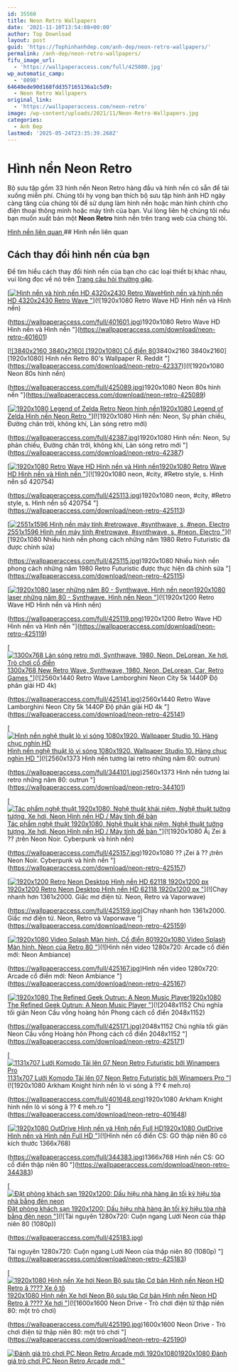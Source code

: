 ```yaml
---
id: 35560
title: Neon Retro Wallpapers
date: '2021-11-10T13:54:08+00:00'
author: Top Download
layout: post
guid: 'https://Tophinhanhdep.com/anh-dep/neon-retro-wallpapers/'
permalink: /anh-dep/neon-retro-wallpapers/
fifu_image_url:
  - 'https://wallpaperaccess.com/full/425080.jpg'
wp_automatic_camp:
  - '8098'
64640ede90d168fdd357165136a1c5d9:
  - Neon Retro Wallpapers
original_link:
  - 'https://wallpaperaccess.com/neon-retro'
image: /wp-content/uploads/2021/11/Neon-Retro-Wallpapers.jpg
categories:
  - Ảnh Đẹp
lastmod: '2025-05-24T23:35:39.268Z'
---
```

# Hình nền Neon Retro

Bộ sưu tập gồm 33 hình nền Neon Retro hàng đầu và hình nền có sẵn để tải xuống miễn phí. Chúng tôi hy vọng bạn thích bộ sưu tập hình ảnh HD ngày càng tăng của chúng tôi để sử dụng làm hình nền hoặc màn hình chính cho điện thoại thông minh hoặc máy tính của bạn. Vui lòng liên hệ chúng tôi nếu bạn muốn xuất bản một **Neon Retro** hình nền trên trang web của chúng tôi.

[Hình nền liên quan ](#related) ## Hình nền liên quan

## Cách thay đổi hình nền của bạn

Để tìm hiểu cách thay đổi hình nền của bạn cho các loại thiết bị khác nhau, vui lòng đọc về nó trên [Trang câu hỏi thường gặp](https://tophinhanhdep.com/faq/).

  
[[![Hình nền và hình nền HD 4320x2430 Retro Wave](https://wallpaperaccess.com/full/425080.jpg)Hình nền và hình nền HD 4320x2430 Retro Wave "](https://wallpaperaccess.com/download/neon-retro-425080)](![1920x1080 Retro Wave HD Hình nền và Hình nền)

(https://wallpaperaccess.com/full/401601.jpg)1920x1080 Retro Wave HD Hình nền và Hình nền "](https://wallpaperaccess.com/download/neon-retro-401601)

[[![3840x2160 3840x2160] [1920x1080] Cổ điển 80](https://wallpaperaccess.com/full/42337.jpg)3840x2160 3840x2160\] \[1920x1080\] Hình nền Retro 80's Wallpaper R. Reddit "](https://wallpaperaccess.com/download/neon-retro-42337)](![1920x1080 Neon 80s hình nền)

(https://wallpaperaccess.com/full/425089.jpg)1920x1080 Neon 80s hình nền "](https://wallpaperaccess.com/download/neon-retro-425089)

[[![1920x1080 Legend of Zelda Retro Neon hình nền](https://wallpaperaccess.com/full/425099.jpg)1920x1080 Legend of Zelda Hình nền Neon Retro "](https://wallpaperaccess.com/download/neon-retro-425099)](![1920x1080 Hình nền: Neon, Sự phản chiếu, Đường chân trời, không khí, Làn sóng retro mới)

(https://wallpaperaccess.com/full/42387.jpg)1920x1080 Hình nền: Neon, Sự phản chiếu, Đường chân trời, không khí, Làn sóng retro mới "](https://wallpaperaccess.com/download/neon-retro-42387)

[[![1920x1080 Retro Wave HD Hình nền và Hình nền](https://wallpaperaccess.com/full/425103.png)1920x1080 Retro Wave HD Hình nền và Hình nền "](https://wallpaperaccess.com/download/neon-retro-425103)](![1920x1080 neon, #city, #Retro style, s.  Hình nền số 420754)

(https://wallpaperaccess.com/full/425113.jpg)1920x1080 neon, #city, #Retro style, s. Hình nền số 420754 "](https://wallpaperaccess.com/download/neon-retro-425113)

[[![2551x1596 Hình nền máy tính #retrowave, #synthwave, s, #neon.  Electro](https://wallpaperaccess.com/full/344263.jpg)2551x1596 Hình nền máy tính #retrowave, #synthwave, s, #neon. Electro "](https://wallpaperaccess.com/download/neon-retro-344263)](![1920x1080 Nhiều hình nền phong cách những năm 1980 Retro Futuristic đã được chỉnh sửa)

(https://wallpaperaccess.com/full/425115.jpg)1920x1080 Nhiều hình nền phong cách những năm 1980 Retro Futuristic được thực hiện đã chỉnh sửa "](https://wallpaperaccess.com/download/neon-retro-425115)

[[![1920x1080 laser những năm 80 - Synthwave.  Hình nền neon](https://wallpaperaccess.com/full/425116.jpg)1920x1080 laser những năm 80 - Synthwave. Hình nền Neon "](https://wallpaperaccess.com/download/neon-retro-425116)](![1920x1200 Retro Wave HD Hình nền và Hình nền)

(https://wallpaperaccess.com/full/425119.png)1920x1200 Retro Wave HD Hình nền và Hình nền "](https://wallpaperaccess.com/download/neon-retro-425119)

[[![1300x768 Làn sóng retro mới, Synthwave, 1980, Neon, DeLorean, Xe hơi, Trò chơi cổ điển](https://wallpaperaccess.com/full/401630.jpg)1300x768 New Retro Wave, Synthwave, 1980, Neon, DeLorean, Car, Retro Games "](https://wallpaperaccess.com/download/neon-retro-401630)](![2560x1440 Retro Wave Lamborghini Neon City 5k 1440P Độ phân giải HD 4k)

(https://wallpaperaccess.com/full/425141.jpg)2560x1440 Retro Wave Lamborghini Neon City 5k 1440P Độ phân giải HD 4k "](https://wallpaperaccess.com/download/neon-retro-425141)

[[![Hình nền nghệ thuật lò vi sóng 1080x1920.  Wallpaper Studio 10. Hàng chục nghìn HD](https://wallpaperaccess.com/full/425143.jpg) Hình nền nghệ thuật lò vi sóng 1080x1920. Wallpaper Studio 10. Hàng chục nghìn HD "](https://wallpaperaccess.com/download/neon-retro-425143)](![2560x1373 Hình nền tương lai retro những năm 80: outrun)

(https://wallpaperaccess.com/full/344101.jpg)2560x1373 Hình nền tương lai retro những năm 80: outrun "](https://wallpaperaccess.com/download/neon-retro-344101)

[[![Tác phẩm nghệ thuật 1920x1080, Nghệ thuật khái niệm, Nghệ thuật tưởng tượng, Xe hơi, Neon Hình nền HD / Máy tính để bàn](https://wallpaperaccess.com/full/189913.jpg)Tác phẩm nghệ thuật 1920x1080, Nghệ thuật khái niệm, Nghệ thuật tưởng tượng, Xe hơi, Neon Hình nền HD / Máy tính để bàn "](https://wallpaperaccess.com/download/neon-retro-189913)](![1920x1080 Â¡ Zei â ?? ¡trên Neon Noir.  Cyberpunk và hình nền)

(https://wallpaperaccess.com/full/425157.jpg)1920x1080 ?? ¡Zei â ?? ¡trên Neon Noir. Cyberpunk và hình nền "](https://wallpaperaccess.com/download/neon-retro-425157)

[[![1920x1200 Retro Neon Desktop Hình nền HD 62118 1920x1200 px](https://wallpaperaccess.com/full/401714.jpg)1920x1200 Retro Neon Desktop Hình nền HD 62118 1920x1200 px "](https://wallpaperaccess.com/download/neon-retro-401714)](![Chạy nhanh hơn 1361x2000.  Giấc mơ điện tử.  Neon, Retro và Vaporwave)

(https://wallpaperaccess.com/full/425159.jpg)Chạy nhanh hơn 1361x2000. Giấc mơ điện tử. Neon, Retro và Vaporwave "](https://wallpaperaccess.com/download/neon-retro-425159)

[[![1920x1080 Video Splash Màn hình.  Cổ điển 80](https://wallpaperaccess.com/full/425161.jpg)1920x1080 Video Splash Màn hình. Neon của Retro 80 "](https://wallpaperaccess.com/download/neon-retro-425161)](![Hình nền video 1280x720: Arcade cổ điển mới: Neon Ambiance)

(https://wallpaperaccess.com/full/425167.jpg)Hình nền video 1280x720: Arcade cổ điển mới: Neon Ambiance "](https://wallpaperaccess.com/download/neon-retro-425167)

[[![1920x1080 The Refined Geek Outrun: A Neon Music Player](https://wallpaperaccess.com/full/425169.jpg)1920x1080 The Refined Geek Outrun: A Neon Music Player "](https://wallpaperaccess.com/download/neon-retro-425169)](![2048x1152 Chủ nghĩa tối giản Neon Cầu vồng hoàng hôn Phong cách cổ điển 2048x1152)

(https://wallpaperaccess.com/full/425171.jpg)2048x1152 Chủ nghĩa tối giản Neon Cầu vồng Hoàng hôn Phong cách cổ điển 2048x1152 "](https://wallpaperaccess.com/download/neon-retro-425171)

[[![1131x707 Lưới Komodo Tải lên 07 Neon Retro Futuristic bởi Winampers Pro](https://wallpaperaccess.com/full/425175.jpg)1131x707 Lưới Komodo Tải lên 07 Neon Retro Futuristic bởi Winampers Pro "](https://wallpaperaccess.com/download/neon-retro-425175)](![1920x1080 Arkham Knight hình nền lò vi sóng â ?? ¢ meh.ro)

(https://wallpaperaccess.com/full/401648.png)1920x1080 Arkham Knight hình nền lò vi sóng â ?? ¢ meh.ro "](https://wallpaperaccess.com/download/neon-retro-401648)

[[![1920x1080 OutDrive Hình nền và Hình nền Full HD](https://wallpaperaccess.com/full/425179.jpg)1920x1080 OutDrive Hình nền và Hình nền Full HD "](https://wallpaperaccess.com/download/neon-retro-425179)](![Hình nền cổ điển CS: GO thập niên 80 có kích thước 1366x768)

(https://wallpaperaccess.com/full/344383.jpg)1366x768 Hình nền CS: GO cổ điển thập niên 80 "](https://wallpaperaccess.com/download/neon-retro-344383)

[[![Đặt phòng khách sạn 1920x1200: Dấu hiệu nhà hàng ăn tối ký hiệu tòa nhà bằng đèn neon](https://wallpaperaccess.com/full/220272.jpg)Đặt phòng khách sạn 1920x1200: Dấu hiệu nhà hàng ăn tối ký hiệu tòa nhà bằng đèn neon "](https://wallpaperaccess.com/download/neon-retro-220272)](![Tài nguyên 1280x720: Cuộn ngang Lưới Neon của thập niên 80 (1080p))

(https://wallpaperaccess.com/full/425183.jpg)

Tài nguyên 1280x720: Cuộn ngang Lưới Neon của thập niên 80 (1080p) "](https://wallpaperaccess.com/download/neon-retro-425183)

[[![1920x1080 Hình nền Xe hơi Neon Bộ sưu tập Cơ bản Hình nền Neon HD Retro â ????  Xe ô tô](https://wallpaperaccess.com/full/425189.jpg)1920x1080 Hình nền Xe hơi Neon Bộ sưu tập Cơ bản Hình nền Neon HD Retro â ???? Xe hơi "](https://wallpaperaccess.com/download/neon-retro-425189)](![1600x1600 Neon Drive - Trò chơi điện tử thập niên 80: một trò chơi)

(https://wallpaperaccess.com/full/425190.jpg)1600x1600 Neon Drive - Trò chơi điện tử thập niên 80: một trò chơi "](https://wallpaperaccess.com/download/neon-retro-425190)

[![Đánh giá trò chơi PC Neon Retro Arcade mới 1920x1080](https://wallpaperaccess.com/full/425192.jpg)1920x1080 Đánh giá trò chơi PC Neon Retro Arcade mới "](https://wallpaperaccess.com/download/neon-retro-425192)
